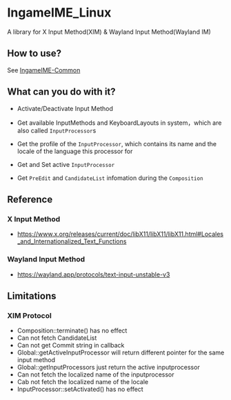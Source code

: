 # IngameIME_Linux

A library for X Input Method(XIM) & Wayland Input Method(Wayland IM)

## How to use?

See [IngameIME-Common](https://github.com/Windmill-City/IngameIME-Common)

## What can you do with it?

* Activate/Deactivate Input Method

* Get available InputMethods and KeyboardLayouts in system，which are also called `InputProcessor`s

* Get the profile of the `InputProcessor`, which contains its name and the locale of the language this processor for

* Get and Set active `InputProcessor`

* Get `PreEdit` and `CandidateList` infomation during the `Composition`

## Reference

### X Input Method

* <https://www.x.org/releases/current/doc/libX11/libX11/libX11.html#Locales_and_Internationalized_Text_Functions>

### Wayland Input Method

* <https://wayland.app/protocols/text-input-unstable-v3>

## Limitations

### XIM Protocol

* Composition::terminate() has no effect
* Can not fetch CandidateList
* Can not get Commit string in callback
* Global::getActiveInputProcessor will return different pointer for the same input method
* Global::getInputProcessors just return the active inputprocessor
* Can not fetch the localized name of the inputprocessor
* Cab not fetch the localized name of the locale
* InputProcessor::setActivated() has no effect
